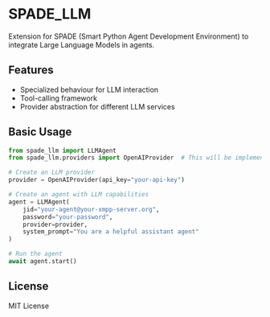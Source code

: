 # SPADE_LLM

Extension for SPADE (Smart Python Agent Development Environment) to integrate Large Language Models in agents.

## Features

- Specialized behaviour for LLM interaction
- Tool-calling framework
- Provider abstraction for different LLM services



## Basic Usage

```python
from spade_llm import LLMAgent
from spade_llm.providers import OpenAIProvider  # This will be implemented later

# Create an LLM provider
provider = OpenAIProvider(api_key="your-api-key")

# Create an agent with LLM capabilities
agent = LLMAgent(
    jid="your-agent@your-xmpp-server.org",
    password="your-password",
    provider=provider,
    system_prompt="You are a helpful assistant agent"
)

# Run the agent
await agent.start()
```



## License

MIT License
